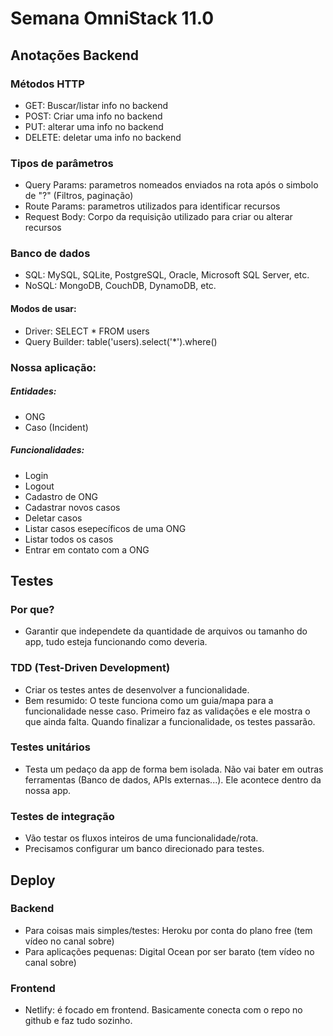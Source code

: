 # Semana OmniStack 11.0

## Anotações Backend

### Métodos HTTP

- GET: Buscar/listar info no backend
- POST: Criar uma info no backend
- PUT: alterar uma info no backend
- DELETE: deletar uma info no backend

### Tipos de parâmetros

- Query Params: parametros nomeados enviados na rota após o simbolo de "?" (Filtros, paginação)
- Route Params: parametros utilizados para identificar recursos
- Request Body: Corpo da requisição utilizado para criar ou alterar recursos

### Banco de dados

- SQL: MySQL, SQLite, PostgreSQL, Oracle, Microsoft SQL Server, etc.
- NoSQL: MongoDB, CouchDB, DynamoDB, etc.

#### Modos de usar:

- Driver: SELECT \* FROM users
- Query Builder: table('users).select('\*').where()

### Nossa aplicação:

##### Entidades:

- ONG
- Caso (Incident)

##### Funcionalidades:

- Login
- Logout
- Cadastro de ONG
- Cadastrar novos casos
- Deletar casos
- Listar casos esepecíficos de uma ONG
- Listar todos os casos
- Entrar em contato com a ONG

## Testes

### Por que?

- Garantir que independete da quantidade de arquivos ou tamanho do app, tudo esteja funcionando como deveria.

### TDD (Test-Driven Development)

- Criar os testes antes de desenvolver a funcionalidade.
- Bem resumido: O teste funciona como um guia/mapa para a funcionalidade nesse caso. Primeiro faz as validações e ele mostra o que ainda falta. Quando finalizar a funcionalidade, os testes passarão.

### Testes unitários

- Testa um pedaço da app de forma bem isolada. Não vai bater em outras ferramentas (Banco de dados, APIs externas...). Ele acontece dentro da nossa app.

### Testes de integração

- Vão testar os fluxos inteiros de uma funcionalidade/rota.
- Precisamos configurar um banco direcionado para testes.

## Deploy

### Backend

- Para coisas mais simples/testes: Heroku por conta do plano free (tem vídeo no canal sobre)
- Para aplicações pequenas: Digital Ocean por ser barato (tem vídeo no canal sobre)

### Frontend

- Netlify: é focado em frontend. Basicamente conecta com o repo no github e faz tudo sozinho.
